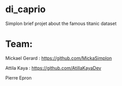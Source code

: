 # di_caprio
Simplon brief projet about the famous titanic dataset

# Team:
  Mickael Gerard : https://github.com/MickaSimplon
  
  Attila Kaya : https://github.com/AtillaKayaDev
  
  Pierre Epron
  

